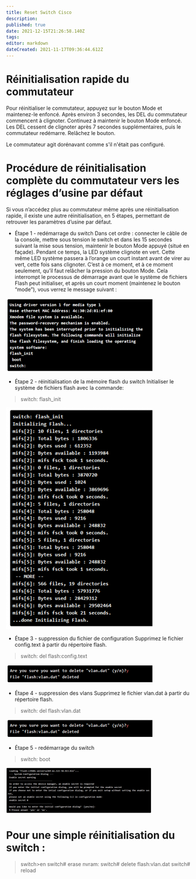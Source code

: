 ```yaml
---
title: Reset Switch Cisco
description: 
published: true
date: 2021-12-15T21:26:58.140Z
tags: 
editor: markdown
dateCreated: 2021-11-17T09:36:44.612Z
---
```


# Réinitialisation rapide du commutateur

Pour réinitialiser le commutateur, appuyez sur le bouton Mode et maintenez-le enfoncé. Après environ 3 secondes, les DEL du commutateur commencent à clignoter. Continuez à maintenir le bouton Mode enfoncé. Les DEL cessent de clignoter après 7 secondes supplémentaires, puis le commutateur redémarre. Relâchez le bouton.

Le commutateur agit dorénavant comme s'il n'était pas configuré.

# Procédure de réinitialisation complète du commutateur vers les réglages d’usine par défaut
Si vous n’accédez plus au commutateur même après une réinitialisation rapide, il existe une autre réinitialisation, en 5 étapes, permettant de retrouver les paramètres d’usine par défaut.

  * Étape 1 - redémarrage du switch
Dans cet ordre : connecter le câble de la console, mettre sous tension le switch et dans les 15 secondes suivant la mise sous tension, maintenir le bouton Mode appuyé (situé en façade). Pendant ce temps, la LED système clignote en vert. Cette même LED système passera à l’orange un court instant avant de virer au vert, cette fois sans clignoter. C’est à ce moment, et à ce moment seulement, qu’il faut relâcher la pression du bouton Mode.
Cela interrompt le processus de démarrage avant que le système de fichiers Flash peut initialiser, et après un court moment (maintenez le bouton “mode”), vous verrez le message suivant :

![console2.png](/cisco/reset/console2.png)

  * Étape 2 - réinitialisation de la mémoire flash du switch
Initialiser le système de fichiers flash avec la commande:
>  switch: flash_init

![console3.png](/cisco/reset/console3.png)
  * Étape 3 - suppression du fichier de configuration
Supprimez le fichier config.text à partir du répertoire flash.
>  switch: del flash:config.text

![console5.png](/cisco/reset/console5.png)
  * Étape 4 - suppression des vlans
Supprimez le fichier vlan.dat à partir du répertoire flash.
>  switch: del flash:vlan.dat
  
![console6.png](/cisco/reset/console6.png)
  * Étape 5 - redémarrage du switch

>  switch: boot

![console7.png](/cisco/reset/console7.png) 
 
# Pour une simple réinitialisation du switch : 

> switch>en
  switch# erase nvram:
  switch# delete flash:vlan.dat
  switch# reload  
